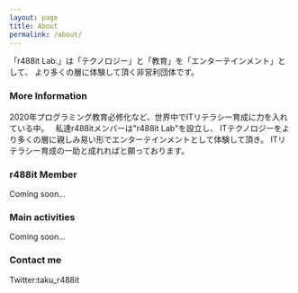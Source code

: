 ```yaml
---
layout: page
title: About
permalink: /about/
---
```



「r488it Lab.」は「テクノロジー」と「教育」を「エンターテインメント」として、
より多くの層に体験して頂く非営利団体です。  

### More Information

2020年プログラミング教育必修化など、世界中でITリテラシー育成に力を入れている中。  
私達r488itメンバーは"r488it Lab"を設立し、
ITテクノロジーをより多くの層に親しみ易い形でエンターテインメントとして体験して頂き。
ITリテラシー育成の一助と成れればと願っております。  

### r488it Member

Coming soon...

### Main activities

Coming soon...

### Contact me

Twitter:taku_r488it
